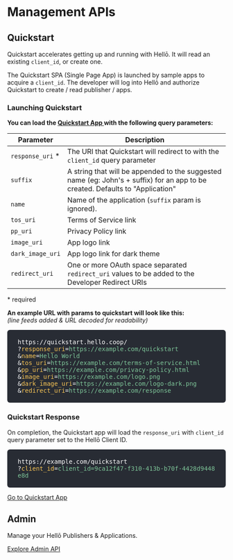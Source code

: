 # Management APIs

## Quickstart

Quickstart accelerates getting up and running with Hellō. It will read an existing `client_id`, or create one.

The Quickstart SPA (Single Page App) is launched by sample apps to acquire a `client_id`. The developer will log into Hellō and authorize Quickstart to create / read publisher / apps.

### Launching Quickstart 

**You can load the [Quickstart App ](https://quickstart.hello.coop/) with the following query parameters:**

|Parameter|Description|
|---|---|
|`response_uri` *|The URI that Quickstart will redirect to with the `client_id` query parameter|
|`suffix`|A string that will be appended to the suggested name (eg: John's + suffix) for an app to be created. Defaults to "Application"|
|`name`|Name of the application (`suffix` param is ignored).|
|`tos_uri`|Terms of Service link|
|`pp_uri`|Privacy Policy link|
|`image_uri`|App logo link|
|`dark_image_uri`|App logo link for dark theme|
|`redirect_uri`|One or more OAuth space separated `redirect_uri` values to be added to the Developer Redirect URIs|

\* required

**An example URL with params to quickstart will look like this:**<br/>
*(line feeds added & URL decoded for readability)*

<p style="background: #282c34; color: white; word-break: break-all; border-radius: 6px; padding:  1.25rem 1.5rem; font-weight: 500; font-family: Consolas, Monaco, 'Andale Mono', 'Ubuntu Mono', monospace;">
  https://quickstart.hello.coop/<br>
  ?<span style="color: #f8c555">response_uri</span>=<span style="color: #7ec699;">https://example.com/quickstart</span><br>
  &<span style="color: #f8c555;">name</span>=<span style="color: #7ec699;">Hello World</span><br>
  &<span style="color: #f8c555;">tos_uri</span>=<span style="color: #7ec699;">https://example.com/terms-of-service.html</span><br>
  &<span style="color: #f8c555;">pp_uri</span>=<span style="color: #7ec699;">https://example.com/privacy-policy.html</span><br>
  &<span style="color: #f8c555;">image_uri</span>=<span style="color: #7ec699;">https://example.com/logo.png</span><br>
  &<span style="color: #f8c555;">dark_image_uri</span>=<span style="color: #7ec699;">https://example.com/logo-dark.png</span><br>
  &<span style="color: #f8c555;">redirect_uri</span>=<span style="color: #7ec699;">https://example.com/response</span>
</p>

### Quickstart Response

On completion, the Quickstart app will load the `response_uri` with `client_id` query parameter set to the Hellō Client ID. 

<p style="background: #282c34; color: white; word-break: break-all; border-radius: 6px; padding:  1.25rem 1.5rem; font-weight: 500; font-family: Consolas, Monaco, 'Andale Mono', 'Ubuntu Mono', monospace;">
  https://example.com/quickstart<br>
  ?<span style="color: #f8c555">client_id</span>=<span style="color: #7ec699;">client_id=9ca12f47-f310-413b-b70f-4428d9448e8d</span>
</p>

[Go to Quickstart App ](https://quickstart.hello.coop/)

## Admin

Manage your Hellō Publishers & Applications.

[Explore Admin API ](https://example.com/)